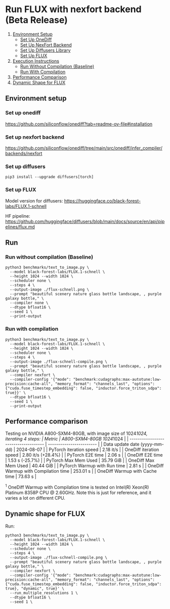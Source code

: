# Run FLUX with nexfort backend (Beta Release)

1. [Environment Setup](#environment-setup)
   - [Set Up OneDiff](#set-up-onediff)
   - [Set Up NexFort Backend](#set-up-nexfort-backend)
   - [Set Up Diffusers Library](#set-up-diffusers)
   - [Set Up FLUX](#set-up-flux)
2. [Execution Instructions](#run)
   - [Run Without Compilation (Baseline)](#run-without-compilation-baseline)
   - [Run With Compilation](#run-with-compilation)
3. [Performance Comparison](#performance-comparison)
4. [Dynamic Shape for FLUX](#dynamic-shape-for-flux)

## Environment setup
### Set up onediff
https://github.com/siliconflow/onediff?tab=readme-ov-file#installation

### Set up nexfort backend
https://github.com/siliconflow/onediff/tree/main/src/onediff/infer_compiler/backends/nexfort

### Set up diffusers

```
pip3 install --upgrade diffusers[torch]
```
### Set up FLUX
Model version for diffusers: https://huggingface.co/black-forest-labs/FLUX.1-schnell

HF pipeline: https://github.com/huggingface/diffusers/blob/main/docs/source/en/api/pipelines/flux.md

## Run

### Run without compilation (Baseline)
```shell
python3 benchmarks/text_to_image.py \
  --model black-forest-labs/FLUX.1-schnell \
  --height 1024 --width 1024 \
  --scheduler none \
  --steps 4 \
  --output-image ./flux-schnell.png \
  --prompt "beautiful scenery nature glass bottle landscape, , purple galaxy bottle," \
  --compiler none \
  --dtype bfloat16 \
  --seed 1 \
  --print-output
```

### Run with compilation

```shell
python3 benchmarks/text_to_image.py \
  --model black-forest-labs/FLUX.1-schnell \
  --height 1024 --width 1024 \
  --scheduler none \
  --steps 4 \
  --output-image ./flux-schnell-compile.png \
  --prompt "beautiful scenery nature glass bottle landscape, , purple galaxy bottle," \
  --compiler nexfort \
  --compiler-config '{"mode": "benchmark:cudagraphs:max-autotune:low-precision:cache-all", "memory_format": "channels_last", "options": {"cuda.fuse_timestep_embedding": false, "inductor.force_triton_sdpa": true}}' \
  --dtype bfloat16 \
  --seed 1 \
  --print-output
```

## Performance comparison

Testing on NVIDIA A800-SXM4-80GB, with image size of 1024*1024, iterating 4 steps:
| Metric                               | A800-SXM4-80GB 1024*1024 |
| ------------------------------------ | ------------------------ |
| Data update date (yyyy-mm-dd)        | 2024-08-07               |
| PyTorch iteration speed              | 2.18 it/s                |
| OneDiff iteration speed              | 2.80 it/s (+28.4%)       |
| PyTorch E2E time                     | 2.06 s                   |
| OneDiff E2E time                     | 1.53 s (-25.7%)          |
| PyTorch Max Mem Used                 | 35.79 GiB                |
| OneDiff Max Mem Used                 | 40.44 GiB                |
| PyTorch Warmup with Run time         | 2.81 s                   |
| OneDiff Warmup with Compilation time | 253.01 s                 |
| OneDiff Warmup with Cache time       | 73.63 s                  |

<sup>1</sup> OneDiff Warmup with Compilation time is tested on Intel(R) Xeon(R) Platinum 8358P CPU @ 2.60GHz. Note this is just for reference, and it varies a lot on different CPU.


## Dynamic shape for FLUX

Run:

```shell
python3 benchmarks/text_to_image.py \
  --model black-forest-labs/FLUX.1-schnell \
  --height 1024 --width 1024 \
  --scheduler none \
  --steps 4 \
  --output-image ./flux-schnell-compile.png \
  --prompt "beautiful scenery nature glass bottle landscape, , purple galaxy bottle," \
  --compiler nexfort \
  --compiler-config '{"mode": "benchmark:cudagraphs:max-autotune:low-precision:cache-all", "memory_format": "channels_last", "options": {"cuda.fuse_timestep_embedding": false, "inductor.force_triton_sdpa": true}, "dynamic", true}' \
  --run_multiple_resolutions 1 \
  --dtype bfloat16 \
  --seed 1 \
```
